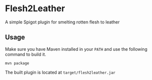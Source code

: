 # Flesh2Leather
A simple Spigot plugin for smelting rotten flesh to leather
## Usage
Make sure you have Maven installed in your `PATH` and use the following command to build it.
```
mvn package
```
The built plugin is located at `target/flesh2leather.jar`
